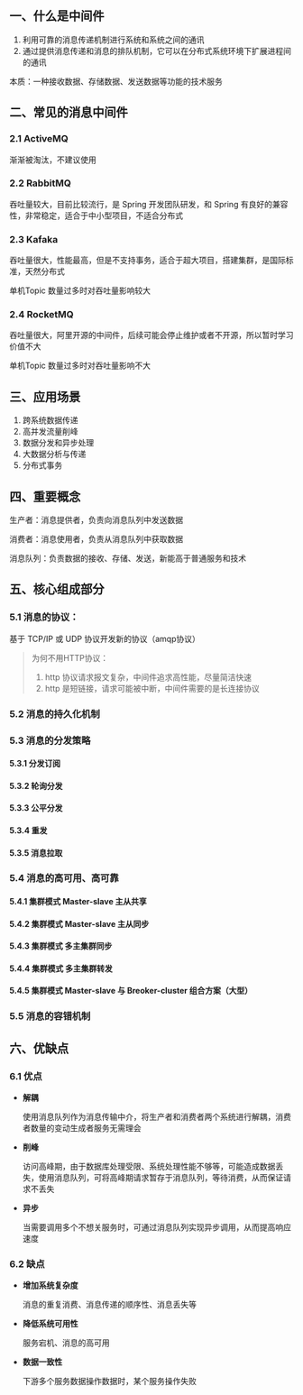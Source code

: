 ## 一、什么是中间件

1. 利用可靠的消息传递机制进行系统和系统之间的通讯
2. 通过提供消息传递和消息的排队机制，它可以在分布式系统环境下扩展进程间的通讯

本质：一种接收数据、存储数据、发送数据等功能的技术服务

## 二、常见的消息中间件

### 2.1 ActiveMQ

渐渐被淘汰，不建议使用

### 2.2 RabbitMQ 

吞吐量较大，目前比较流行，是 Spring 开发团队研发，和 Spring 有良好的兼容性，非常稳定，适合于中小型项目，不适合分布式

### 2.3 Kafaka

吞吐量很大，性能最高，但是不支持事务，适合于超大项目，搭建集群，是国际标准，天然分布式

单机Topic 数量过多时对吞吐量影响较大

### 2.4 RocketMQ

吞吐量很大，阿里开源的中间件，后续可能会停止维护或者不开源，所以暂时学习价值不大

单机Topic 数量过多时对吞吐量影响不大

## 三、应用场景

1. 跨系统数据传递
2. 高并发流量削峰
3. 数据分发和异步处理
4. 大数据分析与传递
5. 分布式事务

## 四、重要概念

生产者：消息提供者，负责向消息队列中发送数据

消费者：消息使用者，负责从消息队列中获取数据

消息队列：负责数据的接收、存储、发送，新能高于普通服务和技术

## 五、核心组成部分

### 5.1 消息的协议：

基于 TCP/IP 或 UDP 协议开发新的协议（amqp协议）

> 为何不用HTTP协议：
>
> 1. http 协议请求报文复杂，中间件追求高性能，尽量简洁快速
> 2. http 是短链接，请求可能被中断，中间件需要的是长连接协议

### 5.2 消息的持久化机制

### 5.3 消息的分发策略

#### 5.3.1 分发订阅

#### 5.3.2 轮询分发

#### 5.3.3 公平分发

#### 5.3.4 重发

#### 5.3.5 消息拉取

### 5.4 消息的高可用、高可靠

#### 5.4.1 集群模式 Master-slave 主从共享

#### 5.4.2 集群模式 Master-slave 主从同步

#### 5.4.3 集群模式 多主集群同步

#### 5.4.4 集群模式 多主集群转发

#### 5.4.5 集群模式 Master-slave 与 Breoker-cluster 组合方案（大型）

### 5.5 消息的容错机制

## 六、优缺点

### 6.1 优点

- **解耦**

  使用消息队列作为消息传输中介，将生产者和消费者两个系统进行解耦，消费者数量的变动生成者服务无需理会

- **削峰**

  访问高峰期，由于数据库处理受限、系统处理性能不够等，可能造成数据丢失，使用消息队列，可将高峰期请求暂存于消息队列，等待消费，从而保证请求不丢失

- **异步**

  当需要调用多个不想关服务时，可通过消息队列实现异步调用，从而提高响应速度

### 6.2 缺点

- **增加系统复杂度**

  消息的重复消费、消息传递的顺序性、消息丢失等

- **降低系统可用性**

  服务宕机、消息的高可用

- **数据一致性**

  下游多个服务数据操作数据时，某个服务操作失败